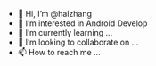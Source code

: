 - 👋 Hi, I’m @halzhang
- 👀 I’m interested in Android Develop
- 🌱 I’m currently learning ...
- 💞️ I’m looking to collaborate on ...
- 📫 How to reach me ...

<!---
halzhang/halzhang is a ✨ special ✨ repository because its `README.md` (this file) appears on your GitHub profile.
You can click the Preview link to take a look at your changes.
--->
